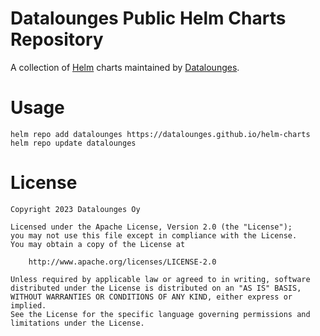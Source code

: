 # Datalounges Public Helm Charts Repository

A collection of [Helm](https://helm.sh/) charts maintained by [Datalounges](https://datalounges.com/).

# Usage

    helm repo add datalounges https://datalounges.github.io/helm-charts
    helm repo update datalounges

# License

    Copyright 2023 Datalounges Oy

    Licensed under the Apache License, Version 2.0 (the "License");
    you may not use this file except in compliance with the License.
    You may obtain a copy of the License at

        http://www.apache.org/licenses/LICENSE-2.0

    Unless required by applicable law or agreed to in writing, software
    distributed under the License is distributed on an "AS IS" BASIS,
    WITHOUT WARRANTIES OR CONDITIONS OF ANY KIND, either express or implied.
    See the License for the specific language governing permissions and
    limitations under the License.
